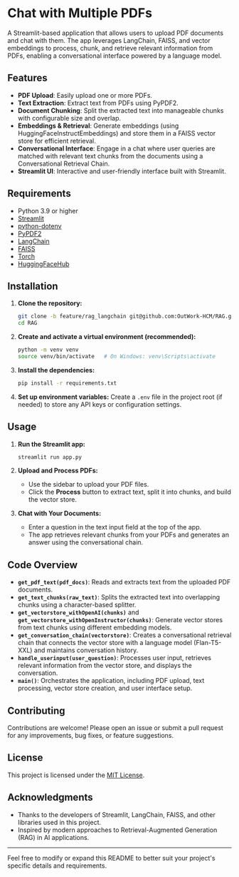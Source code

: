 # Chat with Multiple PDFs

A Streamlit-based application that allows users to upload PDF documents and chat with them. The app leverages LangChain, FAISS, and vector embeddings to process, chunk, and retrieve relevant information from PDFs, enabling a conversational interface powered by a language model.

## Features

- **PDF Upload**: Easily upload one or more PDFs.
- **Text Extraction**: Extract text from PDFs using PyPDF2.
- **Document Chunking**: Split the extracted text into manageable chunks with configurable size and overlap.
- **Embeddings & Retrieval**: Generate embeddings (using HuggingFaceInstructEmbeddings) and store them in a FAISS vector store for efficient retrieval.
- **Conversational Interface**: Engage in a chat where user queries are matched with relevant text chunks from the documents using a Conversational Retrieval Chain.
- **Streamlit UI**: Interactive and user-friendly interface built with Streamlit.

## Requirements

- Python 3.9 or higher
- [Streamlit](https://streamlit.io/)
- [python-dotenv](https://pypi.org/project/python-dotenv/)
- [PyPDF2](https://pypi.org/project/PyPDF2/)
- [LangChain](https://github.com/hwchase17/langchain)
- [FAISS](https://github.com/facebookresearch/faiss)
- [Torch](https://pytorch.org/)
- [HuggingFaceHub](https://huggingface.co/docs/huggingface_hub)

## Installation

1. **Clone the repository:**
   ```bash
   git clone -b feature/rag_langchain git@github.com:OutWork-HCM/RAG.git
   cd RAG
   ```

2. **Create and activate a virtual environment (recommended):**
   ```bash
   python -m venv venv
   source venv/bin/activate   # On Windows: venv\Scripts\activate
   ```

3. **Install the dependencies:**
   ```bash
   pip install -r requirements.txt
   ```

4. **Set up environment variables:**
   Create a `.env` file in the project root (if needed) to store any API keys or configuration settings.

## Usage

1. **Run the Streamlit app:**
   ```bash
   streamlit run app.py
   ```

2. **Upload and Process PDFs:**
   - Use the sidebar to upload your PDF files.
   - Click the **Process** button to extract text, split it into chunks, and build the vector store.

3. **Chat with Your Documents:**
   - Enter a question in the text input field at the top of the app.
   - The app retrieves relevant chunks from your PDFs and generates an answer using the conversational chain.

## Code Overview

- **`get_pdf_text(pdf_docs)`**: Reads and extracts text from the uploaded PDF documents.
- **`get_text_chunks(raw_text)`**: Splits the extracted text into overlapping chunks using a character-based splitter.
- **`get_vectorstore_withOpenAI(chunks)`** and **`get_vectorstore_withOpenInstructor(chunks)`**: Generate vector stores from text chunks using different embedding models.
- **`get_conversation_chain(vectorstore)`**: Creates a conversational retrieval chain that connects the vector store with a language model (Flan-T5-XXL) and maintains conversation history.
- **`handle_userinput(user_question)`**: Processes user input, retrieves relevant information from the vector store, and displays the conversation.
- **`main()`**: Orchestrates the application, including PDF upload, text processing, vector store creation, and user interface setup.

## Contributing

Contributions are welcome! Please open an issue or submit a pull request for any improvements, bug fixes, or feature suggestions.

## License

This project is licensed under the [MIT License](LICENSE).

## Acknowledgments

- Thanks to the developers of Streamlit, LangChain, FAISS, and other libraries used in this project.
- Inspired by modern approaches to Retrieval-Augmented Generation (RAG) in AI applications.

---

Feel free to modify or expand this README to better suit your project's specific details and requirements.
